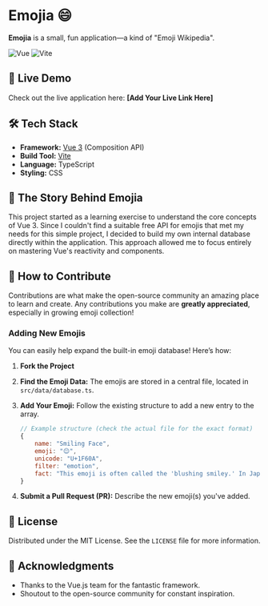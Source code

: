 # Emojia 😄

**Emojia** is a small, fun application—a kind of "Emoji Wikipedia".

![Vue](https://img.shields.io/badge/Vue.js-35495E?style=for-the-badge&logo=vuedotjs&logoColor=4FC08D)
![Vite](https://img.shields.io/badge/Vite-B73BFE?style=for-the-badge&logo=vite&logoColor=FFD62E)

## 🚀 Live Demo

Check out the live application here: **[Add Your Live Link Here]**

## 🛠️ Tech Stack

- **Framework:** [Vue 3](https://v3.vuejs.org/) (Composition API)
- **Build Tool:** [Vite](https://vitejs.dev/)
- **Language:** TypeScript
- **Styling:** CSS

## 📖 The Story Behind Emojia

This project started as a learning exercise to understand the core concepts of Vue 3. Since I couldn't find a suitable free API for emojis that met my needs for this simple project, I decided to build my own internal database directly within the application. This approach allowed me to focus entirely on mastering Vue's reactivity and components.

## 🤝 How to Contribute

Contributions are what make the open-source community an amazing place to learn and create. Any contributions you make are **greatly appreciated**, especially in growing emoji collection!

### Adding New Emojis

You can easily help expand the built-in emoji database! Here’s how:

1.  **Fork the Project**
2.  **Find the Emoji Data:** The emojis are stored in a central file, located in `src/data/database.ts`.
3.  **Add Your Emoji:** Follow the existing structure to add a new entry to the array.

    ```js
    // Example structure (check the actual file for the exact format)
    {
        name: "Smiling Face",
        emoji: "😊",
        unicode: "U+1F60A",
        filter: "emotion",
        fact: "This emoji is often called the 'blushing smiley.' In Japan, it represents happiness but can also imply shyness or slight embarrassment.",
    }
    ```

4.  **Submit a Pull Request (PR):** Describe the new emoji(s) you've added.

## 📜 License

Distributed under the MIT License. See the `LICENSE` file for more information.

## 🙏 Acknowledgments

- Thanks to the Vue.js team for the fantastic framework.
- Shoutout to the open-source community for constant inspiration.
